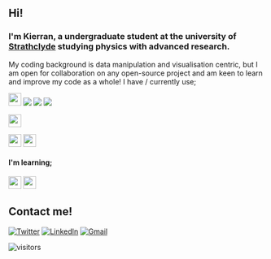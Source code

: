 ## Hi! 
### I'm Kierran, a undergraduate student at the university of [Strathclyde](https://www.strath.ac.uk) studying physics with advanced research. 
My coding background is data manipulation and visualisation centric, but I am open for collaboration on any open-source project and am keen to learn and improve my code as a whole! I have / currently use; 

<img src = "https://img.shields.io/badge/-Python-grey?style=flat&logo=Python" height = 25>  <img src = "https://img.shields.io/badge/-numpy-grey?style=flat&logo=numpy">
<img src = "https://img.shields.io/badge/-scipy-grey?style=flat&logo=scipy">
<img src = "https://img.shields.io/badge/-raspberry%20pi-grey?style=flat&logo=raspberry-pi">

<img src = "https://img.shields.io/badge/-Conda-grey?style=flat&logo=anaconda" height = 25>

<img src = "https://img.shields.io/badge/-git-grey?style=flat&logo=git" height = 25> <img src = "https://img.shields.io/badge/-github-grey?style=flat&logo=github" height = 25>

#### I'm learning;

<img src = "https://img.shields.io/badge/-Julia-grey?style=flat&logo=Julia" height = 25> <img src = "https://img.shields.io/badge/-docker-grey?style=flat&logo=docker" height = 25>


## Contact me!

[![Twitter](https://img.shields.io/twitter/url?color=%231DA1F2&label=%40narreik&logo=twitter&logoColor=white&style=for-the-badge&url=https%3A%2F%2Fwww.linkedin.com%2Fin%2Fkierran-falloon%2F)](https://twitter.com/narreik)
[![LinkedIn](https://img.shields.io/twitter/url?color=%230A66C2&label=Kierran&logo=linkedin&style=for-the-badge&url=https%3A%2F%2Fwww.linkedin.com%2Fin%2Fkierran-falloon%2F)](https://www.linkedin.com/in/kierran-falloon/)
[![Gmail](https://img.shields.io/twitter/url?color=%23EA4335&label=kgwfalloon%40gmail.com&logo=gmail&logoColor=white&style=for-the-badge&url=https://mailto:kgwfalloon@gmail.com&link=mailto:kgwfalloon@gmail.com)](mailto:kgwfalloon@gmail.com)

![visitors](https://visitor-badge.glitch.me/badge?page_id=KierranFalloon)

<!--
**KierranFalloon/KierranFalloon** is a ✨ _special_ ✨ repository because its `README.md` (this file) appears on your GitHub profile.
